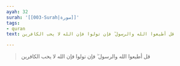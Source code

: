 ```yaml
---
ayah: 32
surah: '[[003-Surah|سورة]]'
tags:
- quran
text: قل أطيعوا الله والرسول ۖ فإن تولوا فإن الله لا يحب الكافرين

---
```

> قل أطيعوا الله والرسول ۖ فإن تولوا فإن الله لا يحب الكافرين
